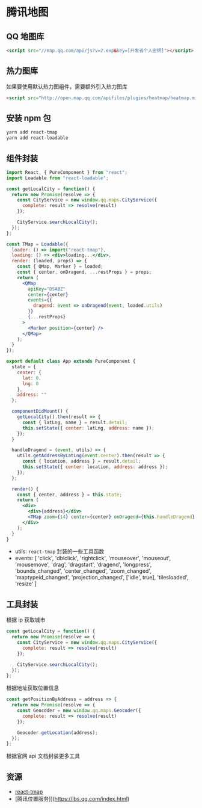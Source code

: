 # 腾讯地图

## QQ 地图库

```html
<script src="//map.qq.com/api/js?v=2.exp&key=[开发者个人密钥]"></script>
```

## 热力图库

如果要使用默认热力图组件，需要额外引入热力图库

```html
<script src="http://open.map.qq.com/apifiles/plugins/heatmap/heatmap.min.js"></script>
```

## 安装 npm 包

```bash
yarn add react-tmap
yarn add react-loadable
```

## 组件封装

```jsx
import React, { PureComponent } from "react";
import Loadable from "react-loadable";

const getLocalCity = function() {
  return new Promise(resolve => {
    const CityService = new window.qq.maps.CityService({
      complete: result => resolve(result)
    });

    CityService.searchLocalCity();
  });
};

const TMap = Loadable({
  loader: () => import("react-tmap"),
  loading: () => <div>loading...</div>,
  render: (loaded, props) => {
    const { QMap, Marker } = loaded;
    const { center, onDragend, ...restProps } = props;
    return (
      <QMap
        apiKey="DSABZ"
        center={center}
        events={{
          dragend: event => onDragend(event, loaded.utils)
        }}
        {...restProps}
      >
        <Marker position={center} />
      </QMap>
    );
  }
});

export default class App extends PureComponent {
  state = {
    center: {
      lat: 0,
      lng: 0
    },
    address: ""
  };

  componentDidMount() {
    getLocalCity().then(result => {
      const { latLng, name } = result.detail;
      this.setState({ center: latLng, address: name });
    });
  }

  handleDragend = (event, utils) => {
    utils.getAddressByLatLng(event.center).then(result => {
      const { location, address } = result.detail;
      this.setState({ center: location, address: address });
    });
  };

  render() {
    const { center, address } = this.state;
    return (
      <div>
        <div>{address}</div>
        <TMap zoom={14} center={center} onDragend={this.handleDragend} />
      </div>
    );
  }
}
```

- utils: `react-tmap` 封装的一些工具函数
- events: [
  'click',
  'dblclick',
  'rightclick',
  'mouseover',
  'mouseout',
  'mousemove',
  'drag',
  'dragstart',
  'dragend',
  'longpress',
  'bounds_changed',
  'center_changed',
  'zoom_changed',
  'maptypeid_changed',
  'projection_changed',
  ['idle', true],
  'tilesloaded',
  'resize'
  ]

## 工具封装

根据 ip 获取城市

```js
const getLocalCity = function() {
  return new Promise(resolve => {
    const CityService = new window.qq.maps.CityService({
      complete: result => resolve(result)
    });

    CityService.searchLocalCity();
  });
};
```

根据地址获取位置信息

```js
const getPositionByAddress = address => {
  return new Promise(resolve => {
    const Geocoder = new window.qq.maps.Geocoder({
      complete: result => resolve(result)
    });

    Geocoder.getLocation(address);
  });
};
```

根据官网 api 文档封装更多工具

## 资源

- [react-tmap](https://github.com/lichenbuliren/react-tmap)
- [腾讯位置服务]](https://lbs.qq.com/index.html)
